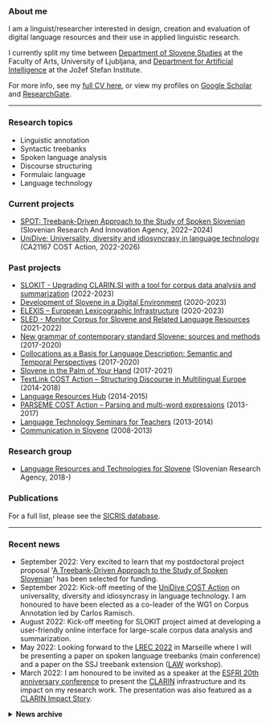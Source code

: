 ### About me
I am a linguist/researcher interested in design, creation and evaluation of digital language resources and their use in applied linguistic research. 

I currently split my time between [Department of Slovene Studies](https://slov.ff.uni-lj.si/en) at the Faculty of Arts, University of Ljubljana, and [Department for Artificial Intelligence](https://ailab.ijs.si/) at the Jožef Stefan Institute.

For more info, see my <a href="https://kajad.github.io/pdf/cv_kd_en_092021.pdf" target="_blank">full CV here</a>, or view my profiles on [Google Scholar](https://scholar.google.com/citations?user=KWq-H4AAAAAJ&hl=en) and [ResearchGate](https://www.researchgate.net/profile/Kaja-Dobrovoljc).

---
### Research topics
- Linguistic annotation
- Syntactic treebanks
- Spoken language analysis
- Discourse structuring
- Formulaic language
- Language technology

### Current projects
- [SPOT: Treebank-Driven Approach to the Study of Spoken Slovenian](https://spot.ff.uni-lj.si/en) (Slovenian Research And Innovation Agency, 2022‒2024)
- [UniDive: Universality, diversity and idiosyncrasy in language technology](https://www.cost.eu/actions/CA21167/) (CA21167 COST Action, 2022-2026)

### Past projects
- [SLOKIT - Upgrading CLARIN.SI with a tool for corpus data analysis and summarization](https://slokit.ijs.si/) (2022-2023)
- [Development of Slovene in a Digital Environment](https://slovenscina.eu/en) (2020-2023)
- [ELEXIS – European Lexicographic Infrastructure](https://elex.is/) (2020-2023)
- [SLED - Monitor Corpus for Slovene and Related Language Resources](http://sled.ijs.si/) (2021-2022)
- [New grammar of contemporary standard Slovene: sources and methods](https://slovnica.ijs.si/?lang=en) (2017-2020)
- [Collocations as a Basis for Language Description: Semantic and Temporal Perspectives](https://www.cjvt.si/kolos/en/) (2017-2020)
- [Slovene in the Palm of Your Hand](http://projekt.slo-na-dlani.si/en/) (2017-2021)
- [TextLink COST Action – Structuring Discourse in Multilingual Europe](http://www.textlink.ii.metu.edu.tr/) (2014-2018)
- [Language Resources Hub](https://viri.trojina.si/) (2014-2015)
- [PARSEME COST Action – Parsing and multi-word expressions](https://typo.uni-konstanz.de/parseme/) (2013-2017)
- [Language Technology Seminars for Teachers](http://ucitelji.sdjt.si/) (2013-2014)
- [Communication in Slovene](http://eng.slovenscina.eu/) (2008-2013)

### Research group
- [Language Resources and Technologies for Slovene](http://www.sicris.si/public/jqm/prg.aspx?lang=eng&opdescr=search&opt=2&subopt=700&code1=cmn&code2=auto&psize=1&hits=1&page=1&count=&search_term=pedago%C5%A1ka%20fakulteta&id=17683&slng=&order_by=) (Slovenian Research Agency, 2018-)

### Publications

For a full list, please see the [SICRIS database](https://bib.cobiss.net/bibliographies/si/webBiblio/bib201_20220608_100848_36491.html).

---
### Recent news
- September 2022: Very excited to learn that my postdoctoral project proposal '[A Treebank-Driven Approach to the Study of Spoken Slovenian](https://spot.ff.uni-lj.si/en)' has been selected for funding.
- September 2022: Kick-off meeting of the [UniDive COST Action](https://www.cost.eu/actions/CA21167/) on universality, diversity and idiosyncrasy in language technology. I am honoured to have been elected as a co-leader of the WG1 on Corpus Annotation led by Carlos Ramisch.
- August 2022: Kick-off meeting for SLOKIT project aimed at developing a user-friendly online interface for large-scale corpus data analysis and summarization. 
- May 2022: Looking forward to the [LREC 2022](https://lrec2022.lrec-conf.org/en/) in Marseille where I will be presenting a paper on spoken language treebanks (main conference) and a paper on the SSJ treebank extension ([LAW](https://cemantix.org/workshops/law/xvi/) workshop).
- March 2022: I am honoured to be invited as a speaker at the [ESFRI 20th anniversary conference](https://www.esfri.eu/esfri-events/esfri-20years-conference?qt-event=1#qt-event) to present the [CLARIN](https://www.clarin.eu/) infrastructure and its impact on my research work. The presentation was also featured as a [CLARIN Impact Story](https://www.clarin.eu/impact-stories/open-language-resources-smarter-artificial-intelligence).

<details>
<summary><b>News archive</b></summary>

* Vegetables
* Fruits
* Fish
  
  <li> October 2021: Kick-off meeting for project [SLED: Monitor Corpus for Slovene and Related Language Resources](http://sled.ijs.si/) </li>
  <li> July 2021: Launch of the DSDE [Universal Dependencies](https://universaldependencies.org/) annotation campaign aiming at 5,000 new manually parsed sentences for Slovenian. </li>
  <li> April 2021: I co-organized the [EACL 2021 Language Diversity Games](https://gitlab.com/ceramisch/eacl21diversity/-/wikis/EACL-2021-language-diversity-panel-and-games) as part of the Language Diversity Panel and Games event at EACL 2021. </li>
  <li> March 2021: I joined the [Development of Slovene in a Digital Environment](https://slovenscina.eu/en) project to work on DSDE treebank development, NLP pipeline evaluation and spoken corpus concordancer. </li>
  
</details>

